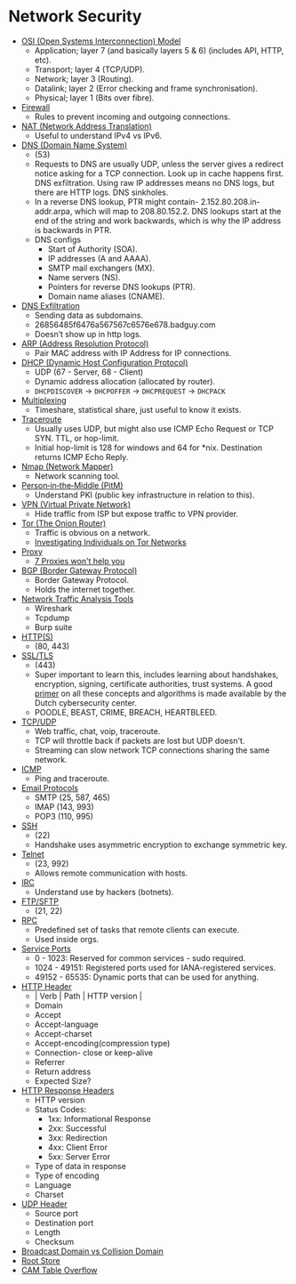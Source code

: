 # Network Security
- [OSI (Open Systems Interconnection) Model](./01_OSI_Model.md)
	- Application; layer 7 (and basically layers 5 & 6) (includes API, HTTP, etc).
	- Transport; layer 4 (TCP/UDP).
	- Network; layer 3 (Routing).
	- Datalink; layer 2 (Error checking and frame synchronisation).
	- Physical; layer 1 (Bits over fibre).
- [Firewall](./02_Firewall.md)
	- Rules to prevent incoming and outgoing connections.
- [NAT (Network Address Translation)](./03_NAT.md)
	- Useful to understand IPv4 vs IPv6.
- [DNS (Domain Name System)](./04_DNS.md)
	- (53)
	- Requests to DNS are usually UDP, unless the server gives a redirect notice asking for a TCP connection. Look up in cache happens first. DNS exfiltration. Using raw IP addresses means no DNS logs, but there are HTTP logs. DNS sinkholes.
	- In a reverse DNS lookup, PTR might contain- 2.152.80.208.in-addr.arpa, which will map to  208.80.152.2. DNS lookups start at the end of the string and work backwards, which is why the IP address is backwards in PTR.
	- DNS configs
		- Start of Authority (SOA).
		- IP addresses (A and AAAA).
		- SMTP mail exchangers (MX).
		- Name servers (NS).
		- Pointers for reverse DNS lookups (PTR).
		- Domain name aliases (CNAME).
- [DNS Exfiltration](./05_DNS_Exfiltration.md)
	- Sending data as subdomains. 
	- 26856485f6476a567567c6576e678.badguy.com
	- Doesn’t show up in http logs. 
- [ARP (Address Resolution Protocol)](./06_ARP.md)
	- Pair MAC address with IP Address for IP connections. 
- [DHCP (Dynamic Host Configuration Protocol)](./07_DHCP.md)
	- UDP (67 - Server, 68 - Client)
	- Dynamic address allocation (allocated by router).
	- `DHCPDISCOVER` -> `DHCPOFFER` -> `DHCPREQUEST` -> `DHCPACK`
- [Multiplexing](./08_Multiplexing.md)
	- Timeshare, statistical share, just useful to know it exists.
- [Traceroute](./09_Traceroute.md)
	- Usually uses UDP, but might also use ICMP Echo Request or TCP SYN. TTL, or hop-limit.
	- Initial hop-limit is 128 for windows and 64 for *nix. Destination returns ICMP Echo Reply. 
- [Nmap (Network Mapper)](./10_Nmap.md)
	- Network scanning tool.
- [Person‐in‐the‐Middle (PitM)](./11_PitM.md)
	- Understand PKI (public key infrastructure in relation to this).
- [VPN (Virtual Private Network)](./12_VPN.md)
	- Hide traffic from ISP but expose traffic to VPN provider.
- [Tor (The Onion Router)](./13_Tor.md)
	- Traffic is obvious on a network. 
	- [Investigating Individuals on Tor Networks](./14_Investigating_Individuals_on_Tor_Networks.md)
- [Proxy](./15_Proxy.md)
	- [7 Proxies won't help you](./16_7_Proxies.md)
- [BGP (Border Gateway Protocol)](./17_BGP.md)
	- Border Gateway Protocol.
	- Holds the internet together.
- [Network Traffic Analysis Tools](./18_Network_Traffic_Analysis_Tools.md)
	- Wireshark
	- Tcpdump
	- Burp suite
- [HTTP(S)](./19_HTTP_S.md)
	- (80, 443)
- [SSL/TLS](./20_SSL_TLS.md)
	- (443) 
	- Super important to learn this, includes learning about handshakes, encryption, signing, certificate authorities, trust systems. A good [primer](https://english.ncsc.nl/publications/publications/2021/january/19/it-security-guidelines-for-transport-layer-security-2.1) on all these concepts and algorithms is made available by the Dutch cybersecurity center.
	- POODLE, BEAST, CRIME, BREACH, HEARTBLEED.
- [TCP/UDP](./21_TCP_UDP.md)
	- Web traffic, chat, voip, traceroute.
	- TCP will throttle back if packets are lost but UDP doesn't. 
	- Streaming can slow network TCP connections sharing the same network.
- [ICMP](./22_ICMP.md)
	- Ping and traceroute.
- [Email Protocols](./23_Email_Protocols.md)
	- SMTP (25, 587, 465)
	- IMAP (143, 993)
	- POP3 (110, 995)
- [SSH](./24_SSH.md)
	- (22)
	- Handshake uses asymmetric encryption to exchange symmetric key.
- [Telnet](./25_Telnet.md)
	- (23, 992)
	- Allows remote communication with hosts.
- [IRC](./26_IRC.md)
	- Understand use by hackers (botnets).
- [FTP/SFTP](./27_FTP_SFTP.md)
	- (21, 22)
- [RPC](./28_RPC.md)
	- Predefined set of tasks that remote clients can execute.
	- Used inside orgs. 
- [Service Ports](./29_Service_Ports.md)
	- 0 - 1023: Reserved for common services - sudo required. 
	- 1024 - 49151: Registered ports used for IANA-registered services. 
	- 49152 - 65535: Dynamic ports that can be used for anything. 
- [HTTP Header](./30_HTTP_Header.md)
	- | Verb | Path | HTTP version |
	- Domain
	- Accept
	- Accept-language
	- Accept-charset
	- Accept-encoding(compression type)
	- Connection- close or keep-alive
	- Referrer
	- Return address
	- Expected Size?
- [HTTP Response Headers](./31_HTTP_Response_Headers.md)
	- HTTP version
	- Status Codes: 
		- 1xx: Informational Response
		- 2xx: Successful
		- 3xx: Redirection
		- 4xx: Client Error
		- 5xx: Server Error
	- Type of data in response 
	- Type of encoding
	- Language 
	- Charset
- [UDP Header](./32_UDP_Header.md)
	- Source port
	- Destination port
	- Length
	- Checksum
- [Broadcast Domain vs Collision Domain](./33_Broadcast_Domain_vs_Collision_Domain.md)
- [Root Store](./34_Root_Store.md)
- [CAM Table Overflow](./35_CAM_Table_Overflow.md)
